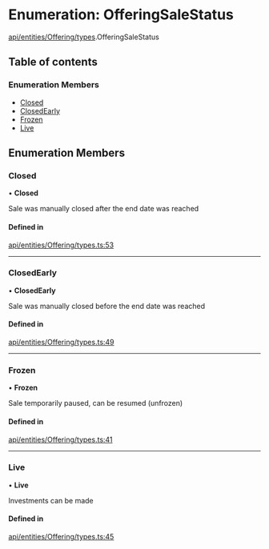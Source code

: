 # Enumeration: OfferingSaleStatus

[api/entities/Offering/types](../wiki/api.entities.Offering.types).OfferingSaleStatus

## Table of contents

### Enumeration Members

- [Closed](../wiki/api.entities.Offering.types.OfferingSaleStatus#closed)
- [ClosedEarly](../wiki/api.entities.Offering.types.OfferingSaleStatus#closedearly)
- [Frozen](../wiki/api.entities.Offering.types.OfferingSaleStatus#frozen)
- [Live](../wiki/api.entities.Offering.types.OfferingSaleStatus#live)

## Enumeration Members

### Closed

• **Closed**

Sale was manually closed after the end date was reached

#### Defined in

[api/entities/Offering/types.ts:53](https://github.com/PolymathNetwork/polymesh-sdk/blob/31dfa0dc/src/api/entities/Offering/types.ts#L53)

___

### ClosedEarly

• **ClosedEarly**

Sale was manually closed before the end date was reached

#### Defined in

[api/entities/Offering/types.ts:49](https://github.com/PolymathNetwork/polymesh-sdk/blob/31dfa0dc/src/api/entities/Offering/types.ts#L49)

___

### Frozen

• **Frozen**

Sale temporarily paused, can be resumed (unfrozen)

#### Defined in

[api/entities/Offering/types.ts:41](https://github.com/PolymathNetwork/polymesh-sdk/blob/31dfa0dc/src/api/entities/Offering/types.ts#L41)

___

### Live

• **Live**

Investments can be made

#### Defined in

[api/entities/Offering/types.ts:45](https://github.com/PolymathNetwork/polymesh-sdk/blob/31dfa0dc/src/api/entities/Offering/types.ts#L45)
